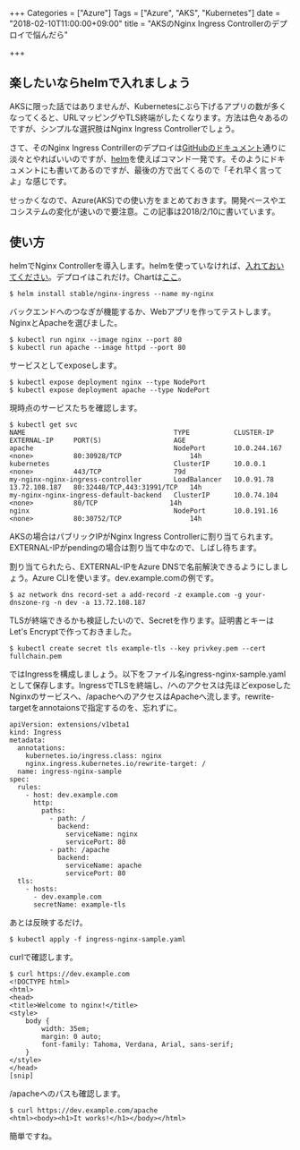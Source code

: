 +++
Categories = ["Azure"]
Tags = ["Azure", "AKS", "Kubernetes"]
date = "2018-02-10T11:00:00+09:00"
title = "AKSのNginx Ingress Controllerのデプロイで悩んだら"

+++

## 楽したいならhelmで入れましょう
AKSに限った話ではありませんが、Kubernetesにぶら下げるアプリの数が多くなってくると、URLマッピングやTLS終端がしたくなります。方法は色々あるのですが、シンプルな選択肢はNginx Ingress Controllerでしょう。

さて、そのNginx Ingress Contrillerのデプロイは[GitHubのドキュメント](https://github.com/kubernetes/ingress-nginx/blob/master/deploy/README.md)通りに淡々とやればいいのですが、[helm](https://github.com/kubernetes/helm)を使えばコマンド一発です。そのようにドキュメントにも書いてあるのですが、最後の方で出てくるので「それ早く言ってよ」な感じです。

せっかくなので、Azure(AKS)での使い方をまとめておきます。開発ペースやエコシステムの変化が速いので要注意。この記事は2018/2/10に書いています。

## 使い方
helmでNginx Controllerを導入します。helmを使っていなければ、[入れておいてください](https://github.com/kubernetes/helm#install)。デプロイはこれだけ。Chartは[ここ](https://github.com/kubernetes/charts/tree/master/stable/nginx-ingress)。
```
$ helm install stable/nginx-ingress --name my-nginx
```

バックエンドへのつなぎが機能するか、Webアプリを作ってテストします。NginxとApacheを選びました。
```
$ kubectl run nginx --image nginx --port 80
$ kubectl run apache --image httpd --port 80
```

サービスとしてexposeします。
```
$ kubectl expose deployment nginx --type NodePort
$ kubectl expose deployment apache --type NodePort
```

現時点のサービスたちを確認します。
```
$ kubectl get svc
NAME                                     TYPE           CLUSTER-IP     EXTERNAL-IP     PORT(S)                  AGE
apache                                   NodePort       10.0.244.167   <none>          80:30928/TCP                 14h
kubernetes                               ClusterIP      10.0.0.1       <none>          443/TCP                  79d
my-nginx-nginx-ingress-controller        LoadBalancer   10.0.91.78     13.72.108.187   80:32448/TCP,443:31991/TCP   14h
my-nginx-nginx-ingress-default-backend   ClusterIP      10.0.74.104    <none>          80/TCP                  14h
nginx                                    NodePort       10.0.191.16    <none>          80:30752/TCP                 14h
```

AKSの場合はパブリックIPがNginx Ingress Controllerに割り当てられます。EXTERNAL-IPがpendingの場合は割り当て中なので、しばし待ちます。

割り当てられたら、EXTERNAL-IPをAzure DNSで名前解決できるようにしましょう。Azure CLIを使います。dev.example.comの例です。
```
$ az network dns record-set a add-record -z example.com -g your-dnszone-rg -n dev -a 13.72.108.187
```

TLSが終端できるかも検証したいので、Secretを作ります。証明書とキーはLet's Encryptで作っておきました。
```
$ kubectl create secret tls example-tls --key privkey.pem --cert fullchain.pem
```

ではIngressを構成しましょう。以下をファイル名ingress-nginx-sample.yamlとして保存します。IngressでTLSを終端し、/へのアクセスは先ほどexposeしたNginxのサービスへ、/apacheへのアクセスはApacheへ流します。rewrite-targetをannotaionsで指定するのを、忘れずに。
```
apiVersion: extensions/v1beta1
kind: Ingress
metadata:
  annotations:
    kubernetes.io/ingress.class: nginx
    nginx.ingress.kubernetes.io/rewrite-target: /
  name: ingress-nginx-sample
spec:
  rules:
    - host: dev.example.com
      http:
        paths:
          - path: /
            backend:
              serviceName: nginx
              servicePort: 80
          - path: /apache
            backend:
              serviceName: apache
              servicePort: 80
  tls:
    - hosts:
      - dev.example.com
      secretName: example-tls
```

あとは反映するだけ。
```
$ kubectl apply -f ingress-nginx-sample.yaml
```

curlで確認します。
```
$ curl https://dev.example.com
<!DOCTYPE html>
<html>
<head>
<title>Welcome to nginx!</title>
<style>
    body {
        width: 35em;
        margin: 0 auto;
        font-family: Tahoma, Verdana, Arial, sans-serif;
    }
</style>
</head>
[snip]
```

/apacheへのパスも確認します。
```
$ curl https://dev.example.com/apache
<html><body><h1>It works!</h1></body></html>
```

簡単ですね。